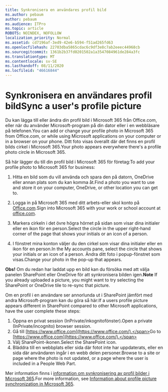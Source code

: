 ```yaml
---
title: Synkronisera en användares profil bild
ms.author: pebaum
author: pebaum
ms.audience: ITPro
ms.topic: article
ROBOTS: NOINDEX, NOFOLLOW
localization_priority: Normal
ms.assetid: cd7196af-3ed9-42e6-b594-f51ad265fd63
ms.openlocfilehash: 22703dba5865cdac6c9df3e8c7ab2eeec44968cb
ms.sourcegitcommit: 1361b2b37fd0201502a1a3547084961de284a3fc
ms.translationtype: MT
ms.contentlocale: sv-SE
ms.lasthandoff: 08/11/2020
ms.locfileid: "46616844"
---
```

# <a name="sync-a-users-profile-picture"></a><span data-ttu-id="a98ca-102">Synkronisera en användares profil bild</span><span class="sxs-lookup"><span data-stu-id="a98ca-102">Sync a user's profile picture</span></span>

<span data-ttu-id="a98ca-103">Du kan lägga till eller ändra din profil bild i Microsoft 365 från Office.com, eller när du använder Microsoft-program på din dator eller i en webbläsare på telefonen.</span><span class="sxs-lookup"><span data-stu-id="a98ca-103">You can add or change your profile photo in Microsoft 365 from Office.com, or while using Microsoft applications on your computer or in a browser on your phone.</span></span> <span data-ttu-id="a98ca-104">Ditt foto visas överallt där det finns en profil bilds cirkel i Microsoft 365.</span><span class="sxs-lookup"><span data-stu-id="a98ca-104">Your photo appears everywhere there's a profile photo circle in Microsoft 365.</span></span>

<span data-ttu-id="a98ca-105">Så här lägger du till din profil bild i Microsoft 365 för företag:</span><span class="sxs-lookup"><span data-stu-id="a98ca-105">To add your profile photo to Microsoft 365 for business:</span></span>

1. <span data-ttu-id="a98ca-106">Hitta en bild som du vill använda och spara den på datorn, OneDrive eller annan plats som du kan komma åt.</span><span class="sxs-lookup"><span data-stu-id="a98ca-106">Find a photo you want to use and store it on your computer, OneDrive, or other location you can get to.</span></span>

2. <span data-ttu-id="a98ca-107">Logga in på Microsoft 365 med ditt arbets-eller skol konto på [Office.com](https://www.office.com).</span><span class="sxs-lookup"><span data-stu-id="a98ca-107">Sign into Microsoft 365 with your work or school account at [office.com](https://www.office.com).</span></span>

3. <span data-ttu-id="a98ca-108">Markera cirkeln i det övre högra hörnet på sidan som visar dina initialer eller en ikon för en person.</span><span class="sxs-lookup"><span data-stu-id="a98ca-108">Select the circle in the upper right-hand corner of the page that shows your initials or an icon of a person.</span></span>

4. <span data-ttu-id="a98ca-109">I fönstret mina konton väljer du den cirkel som visar dina initialer eller en ikon för en person.</span><span class="sxs-lookup"><span data-stu-id="a98ca-109">In the My accounts pane, select the circle that shows your initials or an icon of a person.</span></span> <span data-ttu-id="a98ca-110">Ändra ditt foto i popup-fönstret som visas.</span><span class="sxs-lookup"><span data-stu-id="a98ca-110">Change your photo in the pop-up that appears.</span></span>

<span data-ttu-id="a98ca-111">**Obs!** Om du redan har laddat upp en bild kan du försöka med att välja panelen SharePoint eller OneDrive för att synkronisera bilden igen.</span><span class="sxs-lookup"><span data-stu-id="a98ca-111">**Note** If you already uploaded a picture, you might want to try selecting the SharePoint or OneDrive tile to re-sync that picture.</span></span>

<span data-ttu-id="a98ca-112">Om en profil i en användare ser annorlunda ut i SharePoint jämfört med andra Microsoft-program kan du göra så här:</span><span class="sxs-lookup"><span data-stu-id="a98ca-112">If a users profile picture appears different in SharePoint compared to other Microsoft applications, have the user complete these steps:</span></span>

1. <span data-ttu-id="a98ca-113">Öppna en privat session (InPrivate/inkognitofönster).</span><span class="sxs-lookup"><span data-stu-id="a98ca-113">Open a private (InPrivate/incognito) browser session.</span></span>
2. <span data-ttu-id="a98ca-114">Gå till [https://www.office.com](https://www.office.com/).</span><span class="sxs-lookup"><span data-stu-id="a98ca-114">Go to [https://www.office.com](https://www.office.com/).</span></span>
3. <span data-ttu-id="a98ca-115">Välj SharePoint-ikonen.</span><span class="sxs-lookup"><span data-stu-id="a98ca-115">Select the SharePoint icon.</span></span>
4. <span data-ttu-id="a98ca-116">Bläddra till en webbplats eller sida där fotot inte har uppdaterats, eller en sida där användaren ingår i en webb delen personer.</span><span class="sxs-lookup"><span data-stu-id="a98ca-116">Browse to a site or page where the photo is not updated, or a page where the user is included in a People Web Part.</span></span>

<span data-ttu-id="a98ca-117">Mer information finns i [information om synkronisering av profil bilder i Microsoft 365](https://support.office.com/article/information-about-profile-picture-synchronization-in-office-365-20594d76-d054-4af4-a660-401133e3d48a).</span><span class="sxs-lookup"><span data-stu-id="a98ca-117">For more information, see [Information about profile picture synchronization in Microsoft 365](https://support.office.com/article/information-about-profile-picture-synchronization-in-office-365-20594d76-d054-4af4-a660-401133e3d48a).</span></span>

